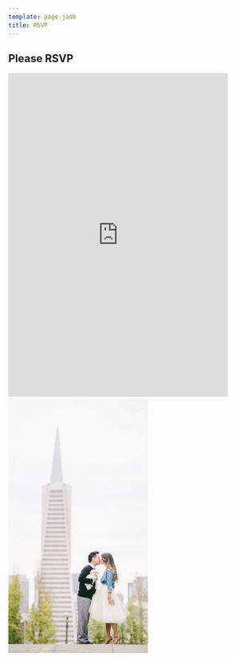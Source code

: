 ```yaml
---
template: page.jade
title: RSVP
---
```


Please RSVP
-----------

<iframe width="440" height="650" allowTransparency="true" frameborder="0" scrolling="no" style="border:none"  src="http://visnup.wufoo.com/embed/z7x3p3/"><a href="http://visnup.wufoo.com/forms/z7x3p3/">Fill out my Wufoo form!</a></iframe>

<aside><img src="/images/transamerica.jpg" width="280" height="512" /></aside>

